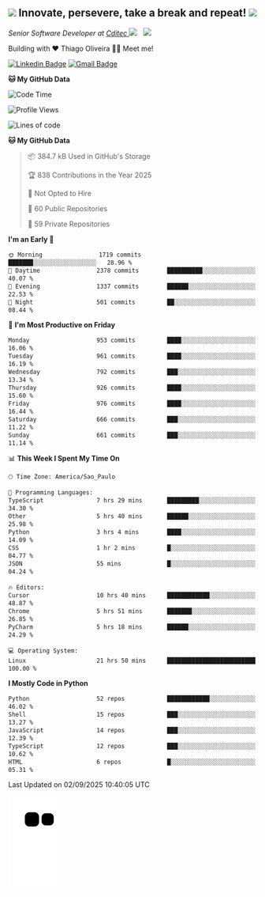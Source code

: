 <h2><img src="https://emojis.slackmojis.com/emojis/images/1531849430/4246/blob-sunglasses.gif?1531849430" width="30"/> Innovate, persevere, take a break and repeat! <img src="https://media.giphy.com/media/12oufCB0MyZ1Go/giphy.gif" width="50"></h2>
<img align='right' src="https://media.giphy.com/media/M9gbBd9nbDrOTu1Mqx/giphy.gif" width="230">
<p><em>Senior Software Developer at <a href="https://www.cditec.com.br/">Cditec
</a><img src="https://media.giphy.com/media/WUlplcMpOCEmTGBtBW/giphy.gif" width="30"> 
</em></p>



Building with ❤️ Thiago Oliveira 👋🏽 Meet me!

[![Linkedin Badge](https://img.shields.io/badge/-Thiago-blue?style=flat-square&logo=Linkedin&logoColor=white&link=https://www.linkedin.com/in/tgmarinho/)](https://www.linkedin.com/in/thiagoceconelo/) 
[![Gmail Badge](https://img.shields.io/badge/-thiceconelo@gmail.com-c14438?style=flat-square&logo=Gmail&logoColor=white&link=mailto:thiceconelo@gmail.com)](mailto:thiceconelo@gmail.com)

</em></p>

<!-- <span style="height ">
![Anurag's GitHub stats](https://github-readme-stats.vercel.app/api?username=arthurspk&show_icons=true&theme=tokyonight)
</span> -->

**🐱 My GitHub Data** 
<!--START_SECTION:waka-->
![Code Time](http://img.shields.io/badge/Code%20Time-3%2C608%20hrs%2051%20mins-blue)

![Profile Views](http://img.shields.io/badge/Profile%20Views-6-blue)

![Lines of code](https://img.shields.io/badge/From%20Hello%20World%20I%27ve%20Written-10.5%20million%20lines%20of%20code-blue)

**🐱 My GitHub Data** 

> 📦 384.7 kB Used in GitHub's Storage 
 > 
> 🏆 838 Contributions in the Year 2025
 > 
> 🚫 Not Opted to Hire
 > 
> 📜 60 Public Repositories 
 > 
> 🔑 59 Private Repositories 
 > 
**I'm an Early 🐤** 

```text
🌞 Morning                1719 commits        ███████░░░░░░░░░░░░░░░░░░   28.96 % 
🌆 Daytime                2378 commits        ██████████░░░░░░░░░░░░░░░   40.07 % 
🌃 Evening                1337 commits        ██████░░░░░░░░░░░░░░░░░░░   22.53 % 
🌙 Night                  501 commits         ██░░░░░░░░░░░░░░░░░░░░░░░   08.44 % 
```
📅 **I'm Most Productive on Friday** 

```text
Monday                   953 commits         ████░░░░░░░░░░░░░░░░░░░░░   16.06 % 
Tuesday                  961 commits         ████░░░░░░░░░░░░░░░░░░░░░   16.19 % 
Wednesday                792 commits         ███░░░░░░░░░░░░░░░░░░░░░░   13.34 % 
Thursday                 926 commits         ████░░░░░░░░░░░░░░░░░░░░░   15.60 % 
Friday                   976 commits         ████░░░░░░░░░░░░░░░░░░░░░   16.44 % 
Saturday                 666 commits         ███░░░░░░░░░░░░░░░░░░░░░░   11.22 % 
Sunday                   661 commits         ███░░░░░░░░░░░░░░░░░░░░░░   11.14 % 
```


📊 **This Week I Spent My Time On** 

```text
🕑︎ Time Zone: America/Sao_Paulo

💬 Programming Languages: 
TypeScript               7 hrs 29 mins       █████████░░░░░░░░░░░░░░░░   34.30 % 
Other                    5 hrs 40 mins       ██████░░░░░░░░░░░░░░░░░░░   25.98 % 
Python                   3 hrs 4 mins        ████░░░░░░░░░░░░░░░░░░░░░   14.09 % 
CSS                      1 hr 2 mins         █░░░░░░░░░░░░░░░░░░░░░░░░   04.77 % 
JSON                     55 mins             █░░░░░░░░░░░░░░░░░░░░░░░░   04.24 % 

🔥 Editors: 
Cursor                   10 hrs 40 mins      ████████████░░░░░░░░░░░░░   48.87 % 
Chrome                   5 hrs 51 mins       ███████░░░░░░░░░░░░░░░░░░   26.85 % 
PyCharm                  5 hrs 18 mins       ██████░░░░░░░░░░░░░░░░░░░   24.29 % 

💻 Operating System: 
Linux                    21 hrs 50 mins      █████████████████████████   100.00 % 
```

**I Mostly Code in Python** 

```text
Python                   52 repos            ████████████░░░░░░░░░░░░░   46.02 % 
Shell                    15 repos            ███░░░░░░░░░░░░░░░░░░░░░░   13.27 % 
JavaScript               14 repos            ███░░░░░░░░░░░░░░░░░░░░░░   12.39 % 
TypeScript               12 repos            ███░░░░░░░░░░░░░░░░░░░░░░   10.62 % 
HTML                     6 repos             █░░░░░░░░░░░░░░░░░░░░░░░░   05.31 % 
```




 Last Updated on 02/09/2025 10:40:05 UTC
<!--END_SECTION:waka-->

![Snake animation](https://github.com/rafaballerini/rafaballerini/blob/output/github-contribution-grid-snake.svg)


<!---
ceconelo/ceconelo is a ✨ special ✨ repository because its `README.md` (this file) appears on your GitHub profile.
You can click the Preview link to take a look at your changes.
--->

